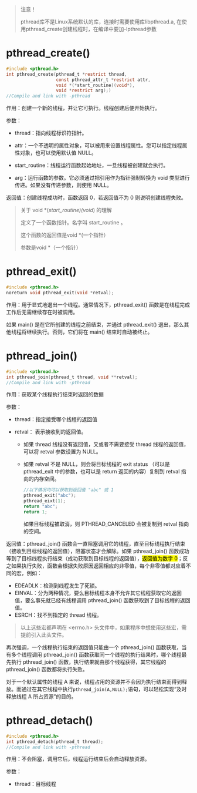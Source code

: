 > 注意！
> 
> pthread库不是Linux系统默认的库，连接时需要使用库libpthread.a, 在使用pthread_create创建线程时，在编译中要加-lpthread参数

# pthread_create()

```c
#include <pthread.h>
int pthread_create(pthread_t *restrict thread,
                   const pthread_attr_t *restrict attr, 
                   void *(*start_routine)(void*),
                   void *restrict arg);)
//Compile and link with -pthread
```

作用：创建一个新的线程，并让它可执行。线程创建后便开始执行。

参数：

* thread：指向线程标识符指针。

* attr：一个不透明的属性对象，可以被用来设置线程属性。您可以指定线程属性对象，也可以使用默认值 NULL。

* start_routine：线程运行函数起始地址，一旦线程被创建就会执行。

* arg：运行函数的参数。它必须通过把引用作为指针强制转换为 void 类型进行传递。如果没有传递参数，则使用 NULL。

返回值：创建线程成功时，函数返回 0，若返回值不为 0 则说明创建线程失败。

> 关于 void *(*start_routine)(void*) 的理解
> 
> 定义了一个函数指针。名字叫 start_routine 。 
> 
> 这个函数的返回值是void *(一个指针） 
> 
> 参数是void *（一个指针）

# pthread_exit()

```c
#include <pthread.h>
noreturn void pthread_exit(void *retval);
```

作用：用于显式地退出一个线程。通常情况下，pthread_exit() 函数是在线程完成工作后无需继续存在时被调用。

如果 main() 是在它所创建的线程之前结束，并通过 pthread_exit() 退出，那么其他线程将继续执行。否则，它们将在 main() 结束时自动被终止。

# pthread_join()

```c
#include <pthread.h>
int pthread_join(pthread_t thread, void **retval);
//Compile and link with -pthread
```

作用：获取某个线程执行结束时返回的数据

参数：

* thread：指定接受哪个线程的返回值

* retval：  表示接收到的返回值。
  
  * 如果 thread 线程没有返回值，又或者不需要接受 thread 线程的返回值，可以将 retval 参数设置为 NULL。
  
  * 如果 retval 不是 NULL，则会将目标线程的 exit status （可以是 pthread_exit 中的参数，也可以是 return 返回的内容）复制到 retval 指向的内存空间。
    
    ```c
    //以下情况均可以获取到返回值 "abc" 或 1
    pthread_exit("abc");
    pthread_eixt(1);
    return "abc";
    return 1;
    ```
    
    如果目标线程被取消，则 PTHREAD_CANCELED 会被复制到 retval 指向的空间。

返回值：pthread_join() 函数会一直阻塞调用它的线程，直至目标线程执行结束（接收到目标线程的返回值），阻塞状态才会解除。如果 pthread_join() 函数成功等到了目标线程执行结束（成功获取到目标线程的返回值），<mark>返回值为数字 0</mark>；反之如果执行失败，函数会根据失败原因返回相应的非零值，每个非零值都对应着不同的宏，例如：

- EDEADLK：检测到线程发生了死锁。
- EINVAL：分为两种情况，要么目标线程本身不允许其它线程获取它的返回值，要么事先就已经有线程调用 pthread_join() 函数获取到了目标线程的返回值。
- ESRCH：找不到指定的 thread 线程。

> 以上这些宏都声明在 <errno.h> 头文件中，如果程序中想使用这些宏，需提前引入此头文件。

再次强调，一个线程执行结束的返回值只能由一个 pthread_join() 函数获取，当有多个线程调用 pthread_join() 函数获取同一个线程的执行结果时，哪个线程最先执行 pthread_join() 函数，执行结果就由那个线程获得，其它线程的 pthread_join() 函数都将执行失败。

对于一个默认属性的线程 A 来说，线程占用的资源并不会因为执行结束而得到释放。而通过在其它线程中执行`pthread_join(A,NULL);`语句，可以轻松实现“及时释放线程 A 所占资源”的目的。

# pthread_detach()

```c
#include <pthread.h>
int pthread_detach(pthread_t thread);
//Compile and link with -pthread
```

作用：不会阻塞，调用它后，线程运行结束后会自动释放资源。

参数：

- thread：目标线程
